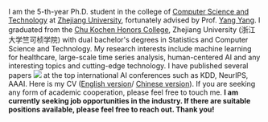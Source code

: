 I am the 5-th-year Ph.D. student in the college of [Computer Science and Technology](http://www.cs.zju.edu.cn/) at 
[Zhejiang University](http://www.zju.edu.cn/), fortunately advised by Prof. [Yang Yang](http://yangy.org/).
I graduated from the [Chu Kochen Honors College](http://ckc.zju.edu.cn/ckcen/main.htm), Zhejiang University (浙江大学竺可桢学院) 
with dual bachelor's degrees in Statistics and Computer Science and Technology.
My research interests include machine learning for healthcare, large-scale time series analysis, human-centered AI and 
any interesting topics and cutting-edge technology.
I have published several papers <a href='https://scholar.google.com/citations?user=wKgkgeMAAAAJ'><img src="https://img.shields.io/endpoint?logo=Google%20Scholar&url=https%3A%2F%2Fcdn.jsdelivr.net%2Fgh%2FMrNobodyCali%2FMrNobodyCali.github.io@google-scholar-stats%2Fgs_data_shieldsio.json&labelColor=f6f6f6&color=9cf&style=flat&label=citations"></a>
at the top international AI conferences such as KDD, NeurIPS, AAAI.
Here is my CV (<a target="_blank"  href="_pages/includes/Junru_CV_202409.pdf">English version</a>/
<a target="_blank"  href="_pages/includes/俊儒_中文简历_202409.pdf">Chinese version</a>).
If you are seeking any form of academic cooperation, please feel free to touch me.
**I am currently seeking job opportunities in the industry. If there are suitable positions available, please feel free to reach out. Thank you!**
